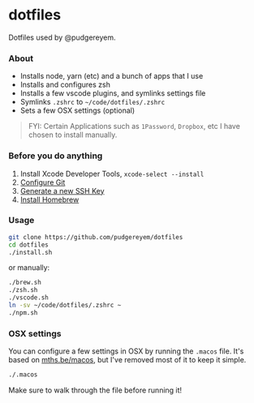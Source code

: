 # dotfiles

Dotfiles used by @pudgereyem.

### About

- Installs node, yarn (etc) and a bunch of apps that I use
- Installs and configures zsh
- Installs a few vscode plugins, and symlinks settings file
- Symlinks `.zshrc` to `~/code/dotfiles/.zshrc`
- Sets a few OSX settings (optional)

> FYI: Certain Applications such as `1Password`, `Dropbox`, etc I have chosen to install manually.

### Before you do anything

1. Install Xcode Developer Tools, `xcode-select --install`
2. [Configure Git](https://git-scm.com/book/en/v2/Customizing-Git-Git-Configuration)
3. [Generate a new SSH Key](https://docs.github.com/en/github/authenticating-to-github/generating-a-new-ssh-key-and-adding-it-to-the-ssh-agent)
4. [Install Homebrew](https://brew.sh)

### Usage

```sh
git clone https://github.com/pudgereyem/dotfiles
cd dotfiles
./install.sh
```

or manually:

```sh
./brew.sh
./zsh.sh
./vscode.sh
ln -sv ~/code/dotfiles/.zshrc ~
./npm.sh
```

### OSX settings

You can configure a few settings in OSX by running the `.macos` file. It's based on [mths.be/macos](https://mths.be/macos), but I've removed most of it to keep it simple.

```sh
./.macos
```

Make sure to walk through the file before running it!

